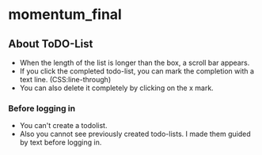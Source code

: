 # momentum_final

## About ToDO-List
- When the length of the list is longer than the box, a scroll bar appears.
- If you click the completed todo-list, you can mark the completion with a text line. (CSS:line-through)
- You can also delete it completely by clicking on the x mark.
### Before logging in
- You can't create a todolist.
- Also you cannot see previously created todo-lists.
I made them guided by text before logging in.
